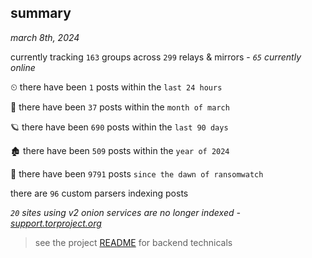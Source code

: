 
## summary
_march 8th, 2024_

currently tracking `163` groups across `299` relays & mirrors - _`65` currently online_

⏲ there have been `1` posts within the `last 24 hours`

🦈 there have been `37` posts within the `month of march`

🪐 there have been `690` posts within the `last 90 days`

🏚 there have been `509` posts within the `year of 2024`

🦕 there have been `9791` posts `since the dawn of ransomwatch`

there are `96` custom parsers indexing posts

_`20` sites using v2 onion services are no longer indexed - [support.torproject.org](https://support.torproject.org/onionservices/v2-deprecation/)_

> see the project [README](https://github.com/joshhighet/ransomwatch#ransomwatch--) for backend technicals
